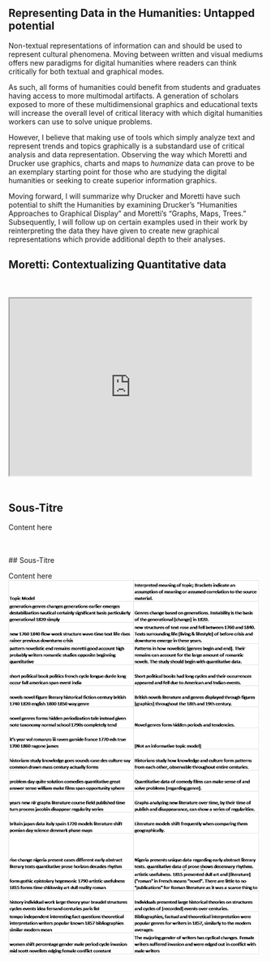 ## Representing Data in the Humanities: Untapped potential

Non-textual representations of information can and should be used to represent cultural phenomena. Moving between written and visual mediums offers new paradigms for digital humanities where readers can think critically for both textual and graphical modes. 

As such, all forms of humanities could benefit from students and graduates having access to more multimodal artifacts. A generation of scholars exposed to more of these multidimensional graphics and educational texts will increase the overall level of critical literacy with which digital humanities workers can use to solve unique problems. 

However, I believe that making use of tools which simply analyze text and represent trends and topics graphically is a substandard use of critical analysis and data representation. Observing the way which Moretti and Drucker use graphics, charts and maps to *humanize* data can prove to be an exemplary starting point for those who are studying the digital humanities or seeking to create superior information graphics. 

Moving forward, I will summarize why Drucker and Moretti have such potential to shift the Humanities by examining Drucker’s “Humanities Approaches to Graphical Display” and Moretti’s “Graphs, Maps, Trees.” Subsequently, I will follow up on certain examples used in their work by reinterpreting the data they have given to create new graphical representations which provide additional depth to their analyses. 
<br/>

## Moretti: Contextualizing Quantitative data

 
<br/>
<br/>
<!--	Exported from Voyant Tools (voyant-tools.org).
The iframe src attribute below uses a relative protocol to better function with both
http and https sites, but if you're embedding this into a local web page (file protocol)
you should add an explicit protocol (https if you're using voyant-tools.org, otherwise
it depends on this server.
Feel free to change the height and width values or other styling below: -->
 <iframe style='width: 477px; height: 350px;' src='https://voyant-tools.org/tool/Trends/?query=humanities&query=novel&query=digital&query=time&query=novels&corpus=fab9e933b97d55c927b3219c4f3f4fc2'></iframe> 
 <br/>
 <br/>
 
 ## Sous-Titre
 
 Content here
<!-- <iframe style="width: 100%; height: 1000px;" src="processing/index.html"></iframe> -->

<br/>
<br/>
## Sous-Titre

Content here
<br/>
![](imagez/TopicModellingTable.png)
